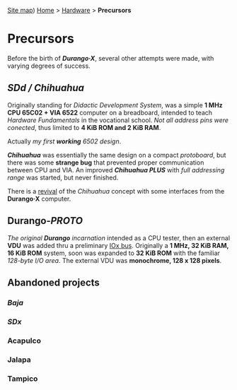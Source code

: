 [Site map](../sitemap.md))
[Home](../index.md) > [Hardware](../hardware.md) > **Precursors**

# Precursors

Before the birth of ***Durango·X***, several other attempts were made,
with varying degrees of success.

## _SDd / Chihuahua_

Originally standing for _Didactic Development System_, was a simple **1 MHz CPU 65C02 + VIA 6522**
computer on a breadboard, intended to teach _Hardware Fundamentals_ in the vocational school.
_Not all address pins were conected_, thus limited to **4 KiB ROM and 2 KiB RAM**.

Actually _my first **working** 6502 design_.

***Chihuahua*** was essentially the same design on a compact _protoboard_, but there was some
**strange bug** that prevented proper communication between CPU and VIA. An improved
***Chihuahua PLUS*** with _full addressing range_ was started, but never finished.

There is a [revival](https://github.com/zuiko21/minimOS/tree/master/hard/kicad/chihuahua)
of the _Chihuahua_ concept with some interfaces from the **Durango·X** computer.

## Durango-*PROTO*

_The original **Durango** incarnation_ intended as a CPU tester, then an external **VDU**
was added thru a preliminary [IOx bus](bus/iox.md). Originally a **1 MHz, 32 KiB RAM, 16 KiB ROM** system,
soon was expanded to **32 KiB ROM** with the familiar _128-byte I/O area_. The external
VDU was **monochrome, 128 x 128 pixels**.

## Abandoned projects

### _Baja_

### _SDx_

### Acapulco

### Jalapa

### Tampico
